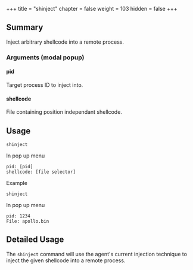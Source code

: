 +++
title = "shinject"
chapter = false
weight = 103
hidden = false
+++

## Summary
Inject arbitrary shellcode into a remote process.

### Arguments (modal popup)
#### pid
Target process ID to inject into.

#### shellcode
File containing position independant shellcode.

## Usage
```
shinject
```
In pop up menu
```
pid: [pid]
shellcode: [file selector]
```

Example
```
shinject
```
In pop up menu
```
pid: 1234
File: apollo.bin
```

## Detailed Usage
The `shinject` command will use the agent's current injection technique to inject the given shellcode into a remote process.
